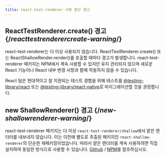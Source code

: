 ```yaml
---
title: react-test-renderer 사용 중단 경고
---
```


## ReactTestRenderer.create() 경고 {/*reacttestrenderercreate-warning*/}

react-test-renderer는 더 이상 사용되지 않습니다. ReactTestRenderer.create() 또는 ReactShallowRender.render()를 호출할 때마다 경고가 발생합니다. react-test-renderer 패키지는 NPM에서 계속 사용할 수 있지만 유지 관리되지 않으며 새로운 React 기능이나 React 내부 변경 사항과 함께 작동하지 않을 수 있습니다.

React 팀은 현대적이고 잘 지원되는 테스트 경험을 위해 테스트를 [@testing-library/react](https://testing-library.com/docs/react-testing-library/intro/) 또는 [@testing-library/react-native](https://callstack.github.io/react-native-testing-library/docs/getting-started)로 마이그레이션할 것을 권장합니다.


## new ShallowRenderer() 경고 {/*new-shallowrenderer-warning*/}

react-test-renderer 패키지는 더 이상 `react-test-renderer/shallow`에서 얕은 렌더러를 내보내지 않습니다. 이는 이전에 별도로 추출된 패키지인 `react-shallow-renderer`의 단순한 재패키징이었습니다. 따라서 얕은 렌더러를 계속 사용하려면 직접 설치하여 동일한 방식으로 사용할 수 있습니다. [Github](https://github.com/enzymejs/react-shallow-renderer) / [NPM](https://www.npmjs.com/package/react-shallow-renderer)를 참조하십시오.